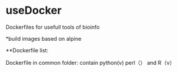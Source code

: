 # useDocker

Dockerfiles for usefull tools of bioinfo

*build images based on alpine

**Dockerfile list:

Dockerfile in common folder:
  contain python(v) perl（） and R（v）
